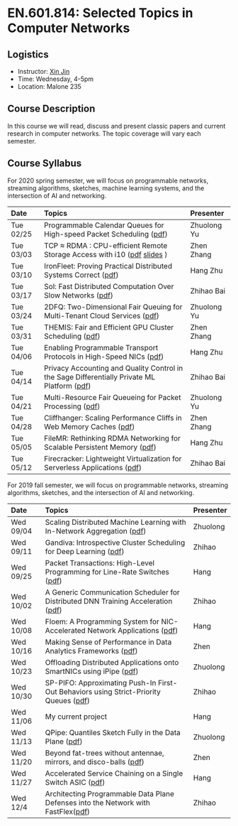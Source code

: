 # EN.601.814: Selected Topics in Computer Networks

## Logistics

- Instructor: [Xin Jin](http://www.cs.jhu.edu/~xinjin/)
- Time: Wednesday, 4-5pm
- Location: Malone 235

## Course Description

In this course we will read, discuss and present classic papers and current research in computer networks. The topic coverage will vary each semester.

## Course Syllabus


For 2020 spring semester, we will focus on programmable networks, streaming algorithms, sketches, machine learning systems, and the intersection of AI and networking.

| Date    | Topics  | Presenter   |
| :------ | :------ | :------ |
| Tue 02/25 | Programmable Calendar Queues for High-speed Packet Scheduling ([pdf](https://www.usenix.org/system/files/nsdi20-paper-sharma.pdf)) | Zhuolong Yu |
| Tue 03/03 | TCP ≈ RDMA : CPU-efficient Remote Storage Access with i10 ([pdf](https://www.usenix.org/system/files/nsdi20-paper-hwang.pdf) [slides](https://www.usenix.org/sites/default/files/conference/protected-files/nsdi20_slides_hwang.pdf) )| Zhen Zhang |
| Tue 03/10 | IronFleet: Proving Practical Distributed Systems Correct ([pdf](https://www.microsoft.com/en-us/research/wp-content/uploads/2015/10/ironfleet.pdf)) | Hang Zhu |
| Tue 03/17 | Sol: Fast Distributed Computation Over Slow Networks ([pdf](https://www.usenix.org/system/files/nsdi20-paper-lai.pdf)) | Zhihao Bai |
| Tue 03/24 | 2DFQ: Two-Dimensional Fair Queuing for Multi-Tenant Cloud Services ([pdf](https://cs.brown.edu/~jcmace/papers/mace162dfq.pdf)) | Zhuolong Yu |
| Tue 03/31 | THEMIS: Fair and Efficient GPU Cluster Scheduling ([pdf](https://www.usenix.org/system/files/nsdi20-paper-mahajan.pdf)) | Zhen Zhang |
| Tue 04/06 | Enabling Programmable Transport Protocols in High-Speed NICs ([pdf](https://www.usenix.org/system/files/nsdi20-paper-arashloo.pdf)) | Hang Zhu |
| Tue 04/14 | Privacy Accounting and Quality Control in the Sage Differentially Private ML Platform ([pdf](https://dl.acm.org/authorize?N695026)) | Zhihao Bai |
| Tue 04/21 | Multi-Resource Fair Queueing for Packet Processing ([pdf](https://users.ece.cmu.edu/~vsekar/papers/sigcomm12_drfq.pdf)) | Zhuolong Yu |
| Tue 04/28 | Cliffhanger: Scaling Performance Cliffs in Web Memory Caches ([pdf](https://www.usenix.org/conference/nsdi16/technical-sessions/presentation/cidon)) | Zhen Zhang |
| Tue 05/05 | FileMR: Rethinking RDMA Networking for Scalable Persistent Memory ([pdf](https://www.usenix.org/conference/nsdi20/presentation/yang)) | Hang Zhu |
| Tue 05/12 | Firecracker: Lightweight Virtualization for Serverless Applications ([pdf](https://www.usenix.org/conference/nsdi20/presentation/agache)) | Zhihao Bai |

For 2019 fall semester, we will focus on programmable networks, streaming algorithms, sketches, and the intersection of AI and networking.

| Date    | Topics  | Presenter   |
| :------ | :------ | :------ |
| Wed 09/04 | Scaling Distributed Machine Learning with In-Network Aggregation ([pdf](https://arxiv.org/abs/1903.06701)) | Zhuolong |
| Wed 09/11 | Gandiva: Introspective Cluster Scheduling for Deep Learning ([pdf](https://www.usenix.org/system/files/osdi18-xiao.pdf)) | Zhihao |
| Wed 09/25 | Packet Transactions: High-Level Programming for Line-Rate Switches ([pdf](https://cs.nyu.edu/~anirudh/domino-sigcomm.pdf)) | Hang |
| Wed 10/02 | A Generic Communication Scheduler for Distributed DNN Training Acceleration ([pdf](https://i.cs.hku.hk/~cwu/papers/yhpeng-sosp19.pdf)) | Zhihao |
| Wed 10/08 | Floem: A Programming System for NIC-Accelerated Network Applications ([pdf](https://www.usenix.org/conference/osdi18/presentation/phothilimthana)) | Hang |
| Wed 10/16 | Making Sense of Performance in Data Analytics Frameworks ([pdf](https://www.usenix.org/system/files/conference/nsdi15/nsdi15-paper-ousterhout.pdf)) | Zhen |
| Wed 10/23 | Offloading Distributed Applications onto SmartNICs using iPipe ([pdf](https://homes.cs.washington.edu/~arvind/papers/ipipe.pdf)) | Zhuolong |
| Wed 10/30 | SP-PIFO: Approximating Push-In First-Out Behaviors using Strict-Priority Queues ([pdf](https://nsg.ee.ethz.ch/fileadmin/user_upload/SP-PIFO.pdf)) | Zhihao |
| Wed 11/06 | My current project | Hang |
| Wed 11/13 | QPipe: Quantiles Sketch Fully in the Data Plane ([pdf](http://cs.jhu.edu/~zhuolong/papers/conext19qpipe.pdf)) | Zhuolong |
| Wed 11/20 | Beyond fat-trees without antennae, mirrors, and disco-balls ([pdf](https://www.cse.huji.ac.il/~mestrebisli/pubs/2017/fatfree.pdf)) | Zhen |
| Wed 11/27 | Accelerated Service Chaining on a Single Switch ASIC ([pdf](https://www.cs.rice.edu/~eugeneng/papers/HotNets19.pdf)) | Hang |
| Wed 12/4 | Architecting Programmable Data Plane Defenses into the Network with FastFlex([pdf](https://dl.acm.org/authorize.cfm?key=N698892)) | Zhihao |
